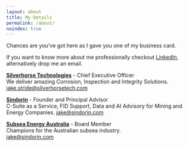 ```yaml
---
layout: about
title: My Details
permalink: /about/
noindex: true
---
```

Chances are you've got here as I gave you one of my business card.

If you want to know more about me professionally checkout [LinkedIn](https://www.linkedin.com/in/jakestride/), alternatively drop me an email.

**[Silverhorse Technologies](https://www.silverhorsetech.com)** - Chief Executive Officer  
We deliver amazing Corrosion, Inspection and Integrity Solutions.  
[jake.stride@silverhorsetech.com](mailto:jake.stride@silverhorsetech.com)

**[Sindorin](https://www.sindorin.com)** - Founder and Principal Advisor  
C-Suite as a Service, FID Support, Data and AI Advisory for Mining and Energy Companies.
[jake@sindorin.com](mailto:jake@sindorin.com)

**[Subsea Energy Australia](https://www.subseaenergy.org.au/)** - Board Member  
Champions for the Australian subsea industry.  
[jake@sindorin.com](mailto:jake@sindorin.com)
